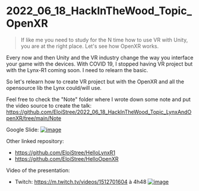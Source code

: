 # 2022_06_18_HackInTheWood_Topic_OpenXR

> If like me you need to study for the N time how to use VR with Unity, you are at the right place. Let's see how OpenXR works.

Every now and then Unity and the VR industry change the way you interface your game with the devices. 
With COVID 19, I stopped having VR project but with the Lynx-R1 coming soon. I need to relearn the basic.

So let's relearn how to create VR project but with the OpenXR and all the opensource lib the Lynx could/will use.

Feel free to check the "Note" folder where I wrote down some note and put the video source to create the talk:
https://github.com/EloiStree/2022_06_18_HackInTheWood_Topic_LynxAndOpenXR/tree/main/Note

Google Slide:
[![image](https://user-images.githubusercontent.com/20149493/175761702-d1f7bceb-3285-48bb-ab9a-241cb59cf370.png)](https://docs.google.com/presentation/d/1gVUTYY_wAOZR6TF3pnw4wGh7BjlUdNuoikgcT9Yvt24/edit?usp=sharing)

Other linked repository:
- https://github.com/EloiStree/HelloLynxR1
- https://github.com/EloiStree/HelloOpenXR


Video of the presentation:
- Twitch: https://m.twitch.tv/videos/1512701604 à 4h48
[![image](https://user-images.githubusercontent.com/20149493/175761682-78ee91a3-bd06-45d1-a117-0520b42ed203.png)](https://m.twitch.tv/videos/1512701604 )

